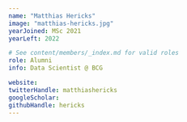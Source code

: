 ```yaml
---
name: "Matthias Hericks"
image: "matthias-hericks.jpg"
yearJoined: MSc 2021
yearLeft: 2022

# See content/members/_index.md for valid roles
role: Alumni
info: Data Scientist @ BCG

website:
twitterHandle: matthiashericks
googleScholar:
githubHandle: hericks
---
```

